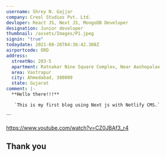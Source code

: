 ```yaml
---
username: Shrey N. Gajjar
company: Creol Studios Pvt. Ltd.
devloper: React JS, Next JS, MongoDB Developer
designation: Junior developer
thumbnail: /assets/Images/P1.jpeg
signin: "true"
todaydate: 2021-08-26T04:36:42.308Z
airportcode: ORD
address:
  streetNo: 203-5
  apartment: Ratnakar Nine Square Complex, Near Aashopalav
  area: Vastrapur
  city: Ahmedabad, 380009
  state: Gujarat
comment: |-
  **Hello there!!!**

   `This is my first blog using Next js with Netlify CMS.`

  ```
  <div className="Login_Page">
      <Layout pageTitle="Login Page"></Layout>
      <LoginForm></LoginForm>
  </div>
  ```

  <https://www.youtube.com/watch?v=CZ0JBAf3_r4>

  Thank you
---
```

